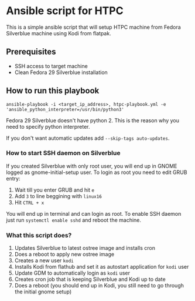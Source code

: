 # Ansible script for HTPC
This is a simple ansible script that will setup HTPC machine from Fedora Silverblue machine using Kodi from flatpak.

## Prerequisites
* SSH access to target machine
* Clean Fedora 29 Silverblue installation

## How to run this playbook
`ansible-playbook -i <target_ip_address>, htpc-playbook.yml -e 'ansible_python_interpreter=/usr/bin/python3'`

Fedora 29 Silverblue doesn't have python 2. This is the reason why you need to specify python interpreter.

If you don't want automatic updates add `--skip-tags auto-updates`.

### How to start SSH daemon on Silverblue
If you created Silverblue with only root user, you will end up in GNOME logged as gnome-initial-setup user.
To login as root you need to edit GRUB entry:

1) Wait till you enter GRUB and hit `e`
2) Add `3` to line beggining with `linux16`
3) Hit `CTRL + x`

You will end up in terminal and can login as root. To enable SSH daemon just run `systemctl enable sshd`
and reboot the machine.

### What this script does?
1) Updates Silverblue to latest ostree image and installs cron
2) Does a reboot to apply new ostree image
3) Creates a new user `kodi`
4) Installs Kodi from flathub and set it as autostart application for `kodi` user
5) Update GDM to automatically login as `kodi` user
6) Creates cron job that is keeping Silverblue and Kodi up to date
7) Does a reboot (you should end up in Kodi, you still need to go through the initial gnome setup)
